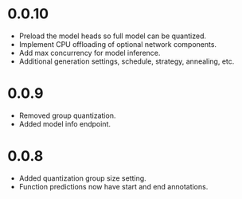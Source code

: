 # 0.0.10

- Preload the model heads so full model can be quantized.
- Implement CPU offloading of optional network components.
- Add max concurrency for model inference.
- Additional generation settings, schedule, strategy, annealing, etc.

# 0.0.9

- Removed group quantization.
- Added model info endpoint.

# 0.0.8

- Added quantization group size setting.
- Function predictions now have start and end annotations.
